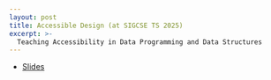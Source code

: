 ```yaml
---
layout: post
title: Accessible Design (at SIGCSE TS 2025)
excerpt: >-
  Teaching Accessibility in Data Programming and Data Structures
---
```


- [Slides](https://docs.google.com/presentation/d/1EUA51uviVnVW2HBtxeW3_XbJMZBth98-5XxbcfIHI_k/edit?usp=sharing)
